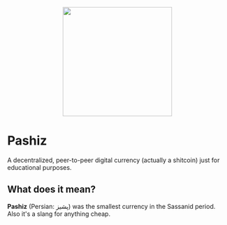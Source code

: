 <p align="center"><img width="250" src="https://www.coinfactswiki.com/w/images/thumb/7/7e/ARAB-SAS_72-95AH-ND_1pashiz_HA-lot21567-AB46-7Jan2013-USD3290-obv.jpg/300px-ARAB-SAS_72-95AH-ND_1pashiz_HA-lot21567-AB46-7Jan2013-USD3290-obv.jpg"></p>



# Pashiz
A decentralized, peer-to-peer digital currency (actually a shitcoin) just for educational purposes.

## What does it mean?
**Pashiz** (Persian: پشیز) was the smallest currency in the Sassanid period.
Also it's a slang for anything cheap.

